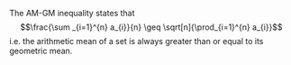 The AM-GM inequality states that $$\frac{\sum _{i=1}^{n} a_{i}}{n}
\geq 
\sqrt[n]{\prod_{i=1}^{n} a_{i}}$$ i.e. the arithmetic mean of a set is
always greater than or equal to its geometric mean.
